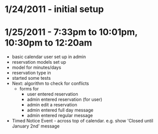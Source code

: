 # 1/24/2011 - initial setup

# 1/25/2011 - 7:33pm to 10:01pm, 10:30pm to 12:20am
* basic calendar user set up in admin 
* reservation models set up
* model for minutes/days
* reservation type in
* started some tests
* Next: algorithm to check for conflicts
	* forms for
		* user entered reservation
		* admin entered reservation (for user)
		* admin edit a reservation
		* admin entered full day message
		* admin entered regular message
* Timed Notice Event - across top of calendar.  e.g. show 'Closed until January 2nd' message
